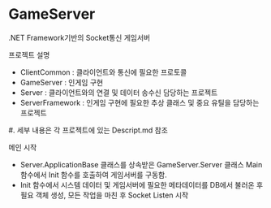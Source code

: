 # GameServer
.NET Framework기반의 Socket통신 게임서버

프로젝트 설명
- ClientCommon : 클라이언트와 통신에 필요한 프로토콜
- GameServer : 인게임 구현
- Server : 클라이언트와의 연결 및 데이터 송수신 담당하는 프로젝트
- ServerFramework : 인게임 구현에 필요한 추상 클래스 및 중요 유틸을 담당하는 프로젝트

#. 세부 내용은 각 프로젝트에 있는 Descript.md 참조

메인 시작
- Server.ApplicationBase 클래스를 상속받은 GameServer.Server 클래스 Main 함수에서 Init 함수를 호출하여 게임서버를 구동함.
- Init 함수에서 시스템 데이터 및 게임서버에 필요한 메타데이터를 DB에서 불러온 후 필요 객체 생성, 모든 작업을 마친 후 Socket Listen 시작
